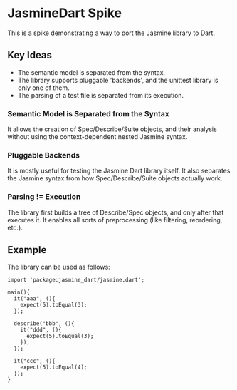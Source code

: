 # JasmineDart Spike

This is a spike demonstrating a way to port the Jasmine library to Dart.

## Key Ideas

* The semantic model is separated from the syntax.
* The library supports pluggable 'backends', and the unittest library is only one of them.
* The parsing of a test file is separated from its execution.


### Semantic Model is Separated from the Syntax

It allows the creation of Spec/Describe/Suite objects, and their analysis without using the context-dependent
nested Jasmine syntax.

### Pluggable Backends

It is mostly useful for testing the Jasmine Dart library itself. It also separates the Jasmine syntax from
how Spec/Describe/Suite objects actually work.

### Parsing != Execution

The library first builds a tree of Describe/Spec objects, and only after that executes it. It enables all sorts of
preprocessing (like filtering, reordering, etc.).

## Example

The library can be used as follows:


    import 'package:jasmine_dart/jasmine.dart';

    main(){
      it("aaa", (){
        expect(5).toEqual(3);
      });

      describe("bbb", (){
        it("ddd", (){
          expect(5).toEqual(3);
        });
      });

      it("ccc", (){
        expect(5).toEqual(4);
      });
    }